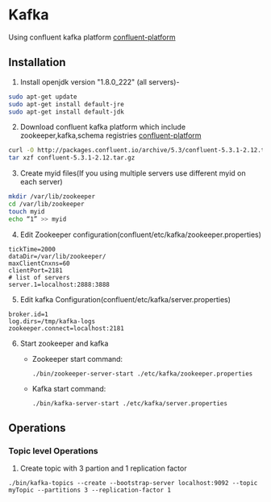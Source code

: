 # Kafka

Using confluent kafka platform  [confluent-platform](https://docs.confluent.io/)

## Installation


1. Install openjdk version "1.8.0_222" (all servers)-
```bash
sudo apt-get update
sudo apt-get install default-jre
sudo apt-get install default-jdk
```

2. Download confluent kafka platform which include zookeeper,kafka,schema registries
[confluent-platform](https://docs.confluent.io/current/installation/installing_cp/zip-tar.html#prod-kafka-cli-install)

```bash     
curl -O http://packages.confluent.io/archive/5.3/confluent-5.3.1-2.12.tar.gz
tar xzf confluent-5.3.1-2.12.tar.gz
```

3. Create myid files(If you using multiple servers use different myid on each server)
```bash
mkdir /var/lib/zookeeper
cd /var/lib/zookeeper
touch myid
echo “1” >> myid
```
4. Edit Zookeeper configuration(confluent/etc/kafka/zookeeper.properties)
```
tickTime=2000
dataDir=/var/lib/zookeeper/
maxClientCnxns=60
clientPort=2181
# list of servers
server.1=localhost:2888:3888
```
5. Edit kafka Configuration(confluent/etc/kafka/server.properties)
```
broker.id=1
log.dirs=/tmp/kafka-logs
zookeeper.connect=localhost:2181	
```
6. Start zookeeper and kafka
    - Zookeeper start command:
      ```
      ./bin/zookeeper-server-start ./etc/kafka/zookeeper.properties
      ```   

    - Kafka start command:
      ```
      ./bin/kafka-server-start ./etc/kafka/server.properties
      ```
      
## Operations
### Topic level Operations
1. Create topic with 3 partion and 1 replication factor
```
./bin/kafka-topics --create --bootstrap-server localhost:9092 --topic myTopic --partitions 3 --replication-factor 1
```
